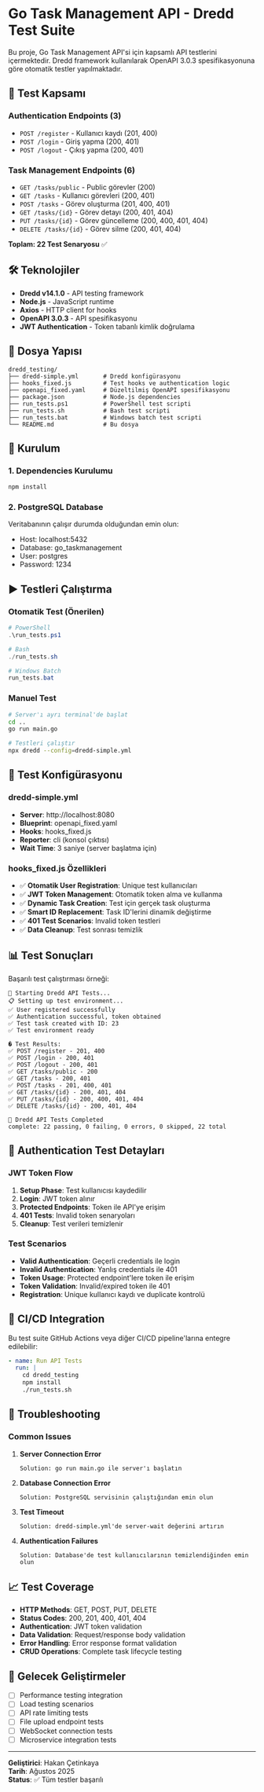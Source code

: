 # Go Task Management API - Dredd Test Suite

Bu proje, Go Task Management API'si için kapsamlı API testlerini içermektedir. Dredd framework kullanılarak OpenAPI 3.0.3 spesifikasyonuna göre otomatik testler yapılmaktadır.

## 🎯 Test Kapsamı

### Authentication Endpoints (3)
- `POST /register` - Kullanıcı kaydı (201, 400)
- `POST /login` - Giriş yapma (200, 401) 
- `POST /logout` - Çıkış yapma (200, 401)

### Task Management Endpoints (6)
- `GET /tasks/public` - Public görevler (200)
- `GET /tasks` - Kullanıcı görevleri (200, 401)
- `POST /tasks` - Görev oluşturma (201, 400, 401)
- `GET /tasks/{id}` - Görev detayı (200, 401, 404)
- `PUT /tasks/{id}` - Görev güncelleme (200, 400, 401, 404)
- `DELETE /tasks/{id}` - Görev silme (200, 401, 404)

**Toplam: 22 Test Senaryosu** ✅

## 🛠️ Teknolojiler

- **Dredd v14.1.0** - API testing framework
- **Node.js** - JavaScript runtime
- **Axios** - HTTP client for hooks
- **OpenAPI 3.0.3** - API spesifikasyonu
- **JWT Authentication** - Token tabanlı kimlik doğrulama

## 📁 Dosya Yapısı

```
dredd_testing/
├── dredd-simple.yml       # Dredd konfigürasyonu
├── hooks_fixed.js         # Test hooks ve authentication logic
├── openapi_fixed.yaml     # Düzeltilmiş OpenAPI spesifikasyonu
├── package.json           # Node.js dependencies
├── run_tests.ps1          # PowerShell test scripti
├── run_tests.sh           # Bash test scripti
├── run_tests.bat          # Windows batch test scripti
└── README.md              # Bu dosya
```

## 🚀 Kurulum

### 1. Dependencies Kurulumu
```bash
npm install
```

### 2. PostgreSQL Database
Veritabanının çalışır durumda olduğundan emin olun:
- Host: localhost:5432
- Database: go_taskmanagement
- User: postgres
- Password: 1234

## ▶️ Testleri Çalıştırma

### Otomatik Test (Önerilen)
```powershell
# PowerShell
.\run_tests.ps1

# Bash
./run_tests.sh

# Windows Batch
run_tests.bat
```

### Manuel Test
```bash
# Server'ı ayrı terminal'de başlat
cd ..
go run main.go

# Testleri çalıştır
npx dredd --config=dredd-simple.yml
```

## 🔧 Test Konfigürasyonu

### dredd-simple.yml
- **Server**: http://localhost:8080 
- **Blueprint**: openapi_fixed.yaml
- **Hooks**: hooks_fixed.js
- **Reporter**: cli (konsol çıktısı)
- **Wait Time**: 3 saniye (server başlatma için)

### hooks_fixed.js Özellikleri
- ✅ **Otomatik User Registration**: Unique test kullanıcıları
- ✅ **JWT Token Management**: Otomatik token alma ve kullanma
- ✅ **Dynamic Task Creation**: Test için gerçek task oluşturma
- ✅ **Smart ID Replacement**: Task ID'lerini dinamik değiştirme
- ✅ **401 Test Scenarios**: Invalid token testleri
- ✅ **Data Cleanup**: Test sonrası temizlik

## 📊 Test Sonuçları

Başarılı test çalıştırması örneği:
```
🚀 Starting Dredd API Tests...
📋 Setting up test environment...
✅ User registered successfully
✅ Authentication successful, token obtained
✅ Test task created with ID: 23
✅ Test environment ready

� Test Results:
✅ POST /register - 201, 400
✅ POST /login - 200, 401  
✅ POST /logout - 200, 401
✅ GET /tasks/public - 200
✅ GET /tasks - 200, 401
✅ POST /tasks - 201, 400, 401
✅ GET /tasks/{id} - 200, 401, 404
✅ PUT /tasks/{id} - 200, 400, 401, 404
✅ DELETE /tasks/{id} - 200, 401, 404

🏁 Dredd API Tests Completed
complete: 22 passing, 0 failing, 0 errors, 0 skipped, 22 total
```

## 🔐 Authentication Test Detayları

### JWT Token Flow
1. **Setup Phase**: Test kullanıcısı kaydedilir
2. **Login**: JWT token alınır
3. **Protected Endpoints**: Token ile API'ye erişim
4. **401 Tests**: Invalid token senaryoları
5. **Cleanup**: Test verileri temizlenir

### Test Scenarios
- **Valid Authentication**: Geçerli credentials ile login
- **Invalid Authentication**: Yanlış credentials ile 401
- **Token Usage**: Protected endpoint'lere token ile erişim
- **Token Validation**: Invalid/expired token ile 401
- **Registration**: Unique kullanıcı kaydı ve duplicate kontrolü

## 🔄 CI/CD Integration

Bu test suite GitHub Actions veya diğer CI/CD pipeline'larına entegre edilebilir:

```yaml
- name: Run API Tests
  run: |
    cd dredd_testing
    npm install
    ./run_tests.sh
```

## 🐛 Troubleshooting

### Common Issues

1. **Server Connection Error**
   ```
   Solution: go run main.go ile server'ı başlatın
   ```

2. **Database Connection Error**
   ```
   Solution: PostgreSQL servisinin çalıştığından emin olun
   ```

3. **Test Timeout**
   ```
   Solution: dredd-simple.yml'de server-wait değerini artırın
   ```

4. **Authentication Failures**
   ```
   Solution: Database'de test kullanıcılarının temizlendiğinden emin olun
   ```

## 📈 Test Coverage

- **HTTP Methods**: GET, POST, PUT, DELETE
- **Status Codes**: 200, 201, 400, 401, 404
- **Authentication**: JWT token validation
- **Data Validation**: Request/response body validation
- **Error Handling**: Error response format validation
- **CRUD Operations**: Complete task lifecycle testing

## 🔮 Gelecek Geliştirmeler

- [ ] Performance testing integration
- [ ] Load testing scenarios
- [ ] API rate limiting tests
- [ ] File upload endpoint tests
- [ ] WebSocket connection tests
- [ ] Microservice integration tests

---

**Geliştirici**: Hakan Çetinkaya  
**Tarih**: Ağustos 2025  
**Status**: ✅ Tüm testler başarılı
